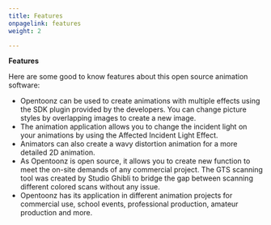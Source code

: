```yaml
---
title: Features
onpagelink: features
weight: 2

---
```


**Features**

Here are some good to know features about this open source animation software:

- Opentoonz can be used to create animations with multiple effects using the SDK plugin provided by the developers. You can change picture styles by overlapping images to create a new image.
- The animation application allows you to change the incident light on your animations by using the Affected Incident Light Effect.
- Animators can also create a wavy distortion animation for a more detailed 2D animation. 
- As Opentoonz is open source, it allows you to create new function to meet the on-site demands of any commercial project. The GTS scanning tool was created by Studio Ghibli to bridge the gap between scanning different colored scans without any issue. 
- Opentoonz has its application in different animation projects for commercial use, school events, professional production, amateur production and more.
